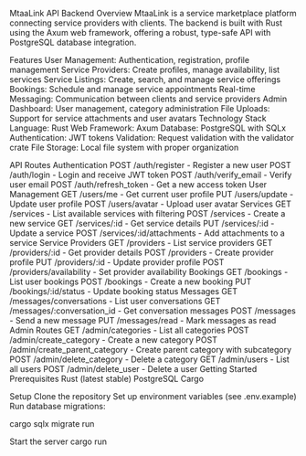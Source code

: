 MtaaLink API Backend
Overview
MtaaLink is a service marketplace platform connecting service providers with clients. The backend is built with Rust using the Axum web framework, offering a robust, type-safe API with PostgreSQL database integration.

Features
User Management: Authentication, registration, profile management
Service Providers: Create profiles, manage availability, list services
Service Listings: Create, search, and manage service offerings
Bookings: Schedule and manage service appointments
Real-time Messaging: Communication between clients and service providers
Admin Dashboard: User management, category administration
File Uploads: Support for service attachments and user avatars
Technology Stack
Language: Rust
Web Framework: Axum
Database: PostgreSQL with SQLx
Authentication: JWT tokens
Validation: Request validation with the validator crate
File Storage: Local file system with proper organization

API Routes
Authentication
POST /auth/register - Register a new user
POST /auth/login - Login and receive JWT token
POST /auth/verify_email - Verify user email
POST /auth/refresh_token - Get a new access token
User Management
GET /users/me - Get current user profile
PUT /users/update - Update user profile
POST /users/avatar - Upload user avatar
Services
GET /services - List available services with filtering
POST /services - Create a new service
GET /services/:id - Get service details
PUT /services/:id - Update a service
POST /services/:id/attachments - Add attachments to a service
Service Providers
GET /providers - List service providers
GET /providers/:id - Get provider details
POST /providers - Create provider profile
PUT /providers/:id - Update provider profile
POST /providers/availability - Set provider availability
Bookings
GET /bookings - List user bookings
POST /bookings - Create a new booking
PUT /bookings/:id/status - Update booking status
Messages
GET /messages/conversations - List user conversations
GET /messages/:conversation_id - Get conversation messages
POST /messages - Send a new message
PUT /messages/read - Mark messages as read
Admin Routes
GET /admin/categories - List all categories
POST /admin/create_category - Create a new category
POST /admin/create_parent_category - Create parent category with subcategory
POST /admin/delete_category - Delete a category
GET /admin/users - List all users
POST /admin/delete_user - Delete a user
Getting Started
Prerequisites
Rust (latest stable)
PostgreSQL
Cargo

Setup
Clone the repository
Set up environment variables (see .env.example)
Run database migrations:

cargo sqlx migrate run

Start the server
cargo run

